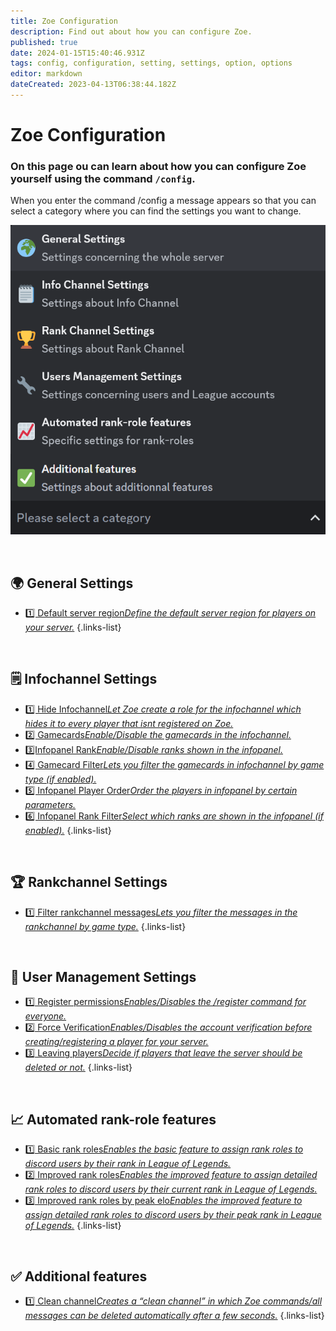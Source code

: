 ```yaml
---
title: Zoe Configuration
description: Find out about how you can configure Zoe.
published: true
date: 2024-01-15T15:40:46.931Z
tags: config, configuration, setting, settings, option, options
editor: markdown
dateCreated: 2023-04-13T06:38:44.182Z
---
```


# Zoe Configuration
### On this page ou can learn about how you can configure Zoe yourself using the command `/config`.

When you enter the command /config a message appears so that you can select a category where you can find the settings you want to change. 

![](/configuration_choices.png)

<br>

## 🌍 General Settings
-  [1️⃣ Default server region*Define the default server region for players on your server.*](/en/Zoe-Configuration/General/Serverregion)
{.links-list}

<br>

## 🗒️ Infochannel Settings
-  [1️⃣ Hide Infochannel*Let Zoe create a role for the infochannel which hides it to every player that isnt registered on Zoe.*](/en/Zoe-Configuration/Infochannel/Hide-Infochannel)
-  [2️⃣ Gamecards*Enable/Disable the gamecards in the infochannel.*](/en/Zoe-Configuration/Infochannel/Gamecards/)
-  [3️⃣Infopanel Rank*Enable/Disable ranks shown in the infopanel.*](/en/Zoe-Configuration/Infochannel/Infochannel-Ranks)
-  [4️⃣ Gamecard Filter*Lets you filter the gamecards in infochannel by game type (if enabled).*](/en/Zoe-Configuration/Infochannel/Gamecard-Filter)
-  [5️⃣ Infopanel Player Order*Order the players in infopanel by certain parameters.*](/en/Zoe-Configuration/Infochannel/Infochannel-Order)
-  [6️⃣ Infopanel Rank Filter*Select which ranks are shown in the infopanel (if enabled).*](/en/Zoe-Configuration/Infochannel/Infochannel-Rankfilter)
{.links-list}

<br>

## 🏆 Rankchannel Settings
-  [1️⃣ Filter rankchannel messages*Lets you filter the messages in the rankchannel by game type.*](/en/Zoe-Configuration/Rankchannel/Rankchannel-Filter)
{.links-list}

<br>

## 🔧 User Management Settings
-  [1️⃣ Register permissions*Enables/Disables the /register command for everyone.*](/en/Zoe-Configuration/Usermanagment/Register)
-  [2️⃣ Force Verification*Enables/Disables the account verification before creating/registering a player for your server.*](/en/Zoe-Configuration/Usermanagment/Verification)
-  [3️⃣ Leaving players*Decide if players that leave the server should be deleted or not.*](/en/Zoe-Configuration/Usermanagment/Delete-Leavers)
{.links-list}

<br>

## 📈 Automated rank-role features
-  [1️⃣ Basic rank roles*Enables the basic feature to assign rank roles to discord users by their rank in League of Legends.*](/en/features/rankroles)
-  [2️⃣ Improved rank roles*Enables the improved feature to assign detailed rank roles to discord users by their current rank in League of Legends.*](/en/features/rankroles)
-  [3️⃣ Improved rank roles by peak elo*Enables the improved feature to assign detailed rank roles to discord users by their peak rank in League of Legends.*](/en/features/rankroles)
{.links-list}

<br>

## ✅ Additional features
-  [1️⃣ Clean channel*Creates a “clean channel” in which Zoe commands/all messages can be deleted automatically after a few seconds.*](/en/Zoe-Configuration/Additional/Cleanchannel)
{.links-list}

<br>
